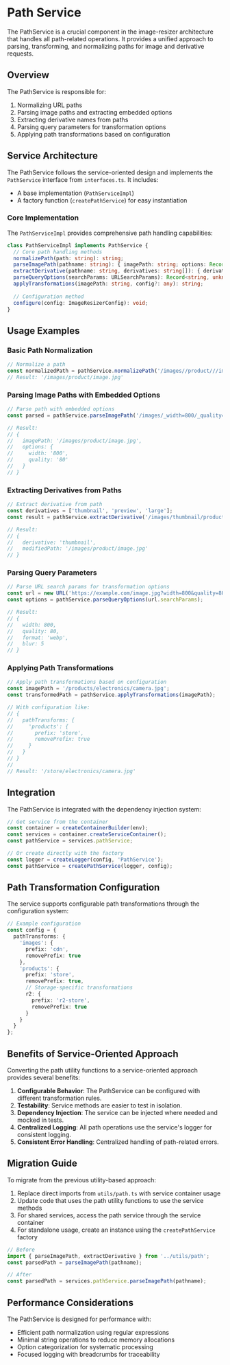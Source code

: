 # Path Service

The PathService is a crucial component in the image-resizer architecture that handles all path-related operations. It provides a unified approach to parsing, transforming, and normalizing paths for image and derivative requests.

## Overview

The PathService is responsible for:

1. Normalizing URL paths 
2. Parsing image paths and extracting embedded options
3. Extracting derivative names from paths
4. Parsing query parameters for transformation options
5. Applying path transformations based on configuration

## Service Architecture

The PathService follows the service-oriented design and implements the `PathService` interface from `interfaces.ts`. It includes:

- A base implementation (`PathServiceImpl`)
- A factory function (`createPathService`) for easy instantiation

### Core Implementation

The `PathServiceImpl` provides comprehensive path handling capabilities:

```typescript
class PathServiceImpl implements PathService {
  // Core path handling methods
  normalizePath(path: string): string;
  parseImagePath(pathname: string): { imagePath: string; options: Record<string, string> };
  extractDerivative(pathname: string, derivatives: string[]): { derivative: string; modifiedPath: string } | null;
  parseQueryOptions(searchParams: URLSearchParams): Record<string, unknown>;
  applyTransformations(imagePath: string, config?: any): string;
  
  // Configuration method
  configure(config: ImageResizerConfig): void;
}
```

## Usage Examples

### Basic Path Normalization

```typescript
// Normalize a path
const normalizedPath = pathService.normalizePath('/images//product///image.jpg');
// Result: '/images/product/image.jpg'
```

### Parsing Image Paths with Embedded Options

```typescript
// Parse path with embedded options
const parsed = pathService.parseImagePath('/images/_width=800/_quality=80/product/image.jpg');

// Result:
// {
//   imagePath: '/images/product/image.jpg',
//   options: {
//     width: '800',
//     quality: '80'
//   }
// }
```

### Extracting Derivatives from Paths

```typescript
// Extract derivative from path
const derivatives = ['thumbnail', 'preview', 'large'];
const result = pathService.extractDerivative('/images/thumbnail/product/image.jpg', derivatives);

// Result:
// {
//   derivative: 'thumbnail',
//   modifiedPath: '/images/product/image.jpg'
// }
```

### Parsing Query Parameters

```typescript
// Parse URL search params for transformation options
const url = new URL('https://example.com/image.jpg?width=800&quality=80&format=webp&blur=5');
const options = pathService.parseQueryOptions(url.searchParams);

// Result:
// {
//   width: 800,
//   quality: 80,
//   format: 'webp',
//   blur: 5
// }
```

### Applying Path Transformations

```typescript
// Apply path transformations based on configuration
const imagePath = '/products/electronics/camera.jpg';
const transformedPath = pathService.applyTransformations(imagePath);

// With configuration like:
// {
//   pathTransforms: {
//     'products': {
//       prefix: 'store',
//       removePrefix: true
//     }
//   }
// }
// 
// Result: '/store/electronics/camera.jpg'
```

## Integration

The PathService is integrated with the dependency injection system:

```typescript
// Get service from the container
const container = createContainerBuilder(env);
const services = container.createServiceContainer();
const pathService = services.pathService;

// Or create directly with the factory
const logger = createLogger(config, 'PathService');
const pathService = createPathService(logger, config);
```

## Path Transformation Configuration

The service supports configurable path transformations through the configuration system:

```typescript
// Example configuration
const config = {
  pathTransforms: {
    'images': {
      prefix: 'cdn',
      removePrefix: true
    },
    'products': {
      prefix: 'store',
      removePrefix: true,
      // Storage-specific transformations
      r2: {
        prefix: 'r2-store',
        removePrefix: true
      }
    }
  }
};
```

## Benefits of Service-Oriented Approach

Converting the path utility functions to a service-oriented approach provides several benefits:

1. **Configurable Behavior**: The PathService can be configured with different transformation rules.
2. **Testability**: Service methods are easier to test in isolation.
3. **Dependency Injection**: The service can be injected where needed and mocked in tests.
4. **Centralized Logging**: All path operations use the service's logger for consistent logging.
5. **Consistent Error Handling**: Centralized handling of path-related errors.

## Migration Guide

To migrate from the previous utility-based approach:

1. Replace direct imports from `utils/path.ts` with service container usage
2. Update code that uses the path utility functions to use the service methods
3. For shared services, access the path service through the service container
4. For standalone usage, create an instance using the `createPathService` factory

```typescript
// Before
import { parseImagePath, extractDerivative } from '../utils/path';
const parsedPath = parseImagePath(pathname);

// After
const parsedPath = services.pathService.parseImagePath(pathname);
```

## Performance Considerations

The PathService is designed for performance with:

- Efficient path normalization using regular expressions
- Minimal string operations to reduce memory allocations
- Option categorization for systematic processing
- Focused logging with breadcrumbs for traceability
